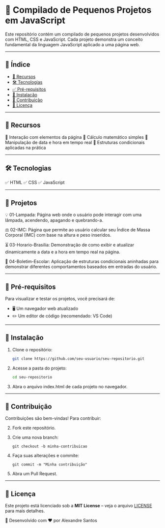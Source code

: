 # 📌 Compilado de Pequenos Projetos em JavaScript

Este repositório contém um compilado de pequenos projetos desenvolvidos com HTML, CSS e JavaScript. Cada projeto demonstra um conceito fundamental da linguagem JavaScript aplicado a uma página web.

---

## 📌 Índice
- [🚀 Recursos](#-recursos)
- [🛠 Tecnologias](#-tecnologias)
- [✅ Pré-requisitos](#-pré-requisitos)
- [💾 Instalação](#-instalação)
- [🤝 Contribuição](#-contribuição)
- [📄 Licença](#-licença)

---

## 🚀 Recursos
🔹 Interação com elementos da página
🔹 Cálculo matemático simples
🔹 Manipulação de data e hora em tempo real
🔹 Estruturas condicionais aplicadas na prática

---

## 🛠 Tecnologias
✅ HTML
✅ CSS
✅ JavaScript

---

## 📂 Projetos
💡 01-Lampada: Página web onde o usuário pode interagir com uma lâmpada, acendendo, apagando e quebrando-a.
   
⚖️ 02-IMC: Página que permite ao usuário calcular seu Índice de Massa Corporal (IMC) com base na altura e peso inseridos.
   
⏳ 03-Horario-Brasilia: Demonstração de como exibir e atualizar dinamicamente a data e a hora em tempo real na página.
   
🔀 04-Boletim-Escolar: Aplicação de estruturas condicionais aninhadas para demonstrar diferentes comportamentos baseados em entradas do usuário.

---

## 📌 Pré-requisitos
Para visualizar e testar os projetos, você precisará de:
- 🖥️ Um navegador web atualizado
- ✏️ Um editor de código (recomendado: VS Code)

---

## 🔧 Instalação
1. Clone o repositório:
   
   ```sh
   git clone https://github.com/seu-usuario/seu-repositorio.git

3. Acesse a pasta do projeto:
   
   ```sh
   cd seu-repositorio

5. Abra o arquivo index.html de cada projeto no navegador.
---

## 🤝 Contribuição
Contribuições são bem-vindas! Para contribuir:

2. Fork este repositório.
3. Crie uma nova branch:

    ```
    git checkout -b minha-contribuicao
    ```

4. Faça suas alterações e commite:

    ```
    git commit -m "Minha contribuição"
    ```

5. Abra um Pull Request.

---

## 📜 Licença
Este projeto está licenciado sob a **MIT License** – veja o arquivo [LICENSE](LICENSE) para mais detalhes.

📌 Desenvolvido com ❤️ por Alexandre Santos
